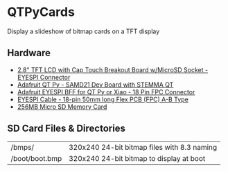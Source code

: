 # QTPyCards
Display a slideshow of bitmap cards on a TFT display

## Hardware
- [2.8" TFT LCD with Cap Touch Breakout Board w/MicroSD Socket - EYESPI Connector](https://www.adafruit.com/product/2090)
- [Adafruit QT Py - SAMD21 Dev Board with STEMMA QT](https://www.adafruit.com/product/4600)
- [Adafruit EYESPI BFF for QT Py or Xiao - 18 Pin FPC Connector](https://www.adafruit.com/product/5772)
- [EYESPI Cable - 18-pin 50mm long Flex PCB (FPC) A-B Type](https://www.adafruit.com/product/5462)
- [256MB Micro SD Memory Card](https://www.adafruit.com/product/5251)

## SD Card Files & Directories  

|||
|------|-----|
| /bmps/ | 320x240 24-bit bitmap files with 8.3 naming|
| /boot/boot.bmp | 320x240 24-bit bitmap to display at boot |